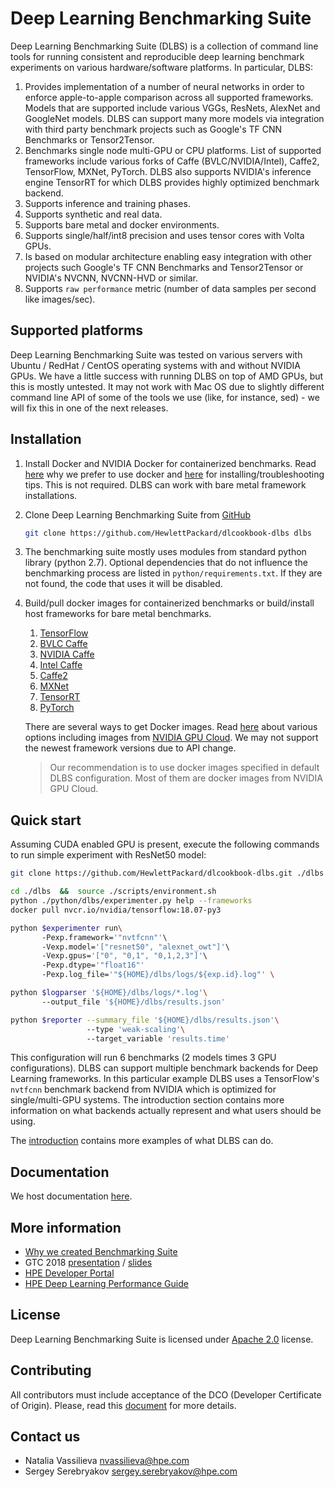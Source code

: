 # __Deep Learning Benchmarking Suite__
Deep Learning Benchmarking Suite (DLBS) is a collection of command line tools for running consistent and reproducible deep learning benchmark experiments on various hardware/software platforms. In particular, DLBS:
1. Provides implementation of a number of neural networks in order to enforce apple-to-apple comparison across all supported frameworks. Models that are supported include various VGGs, ResNets, AlexNet and GoogleNet models. DLBS can support many more models via integration with third party benchmark projects such as Google's TF CNN Benchmarks or Tensor2Tensor.
2. Benchmarks single node multi-GPU or CPU  platforms. List of supported frameworks include various forks of Caffe (BVLC/NVIDIA/Intel), Caffe2, TensorFlow, MXNet, PyTorch. DLBS also supports NVIDIA's inference engine TensorRT for which DLBS provides highly optimized benchmark backend.
3. Supports inference and training phases.
4. Supports synthetic and real data.
5. Supports bare metal and docker environments.
6. Supports single/half/int8 precision and uses tensor cores with Volta GPUs.
7. Is based on modular architecture enabling easy integration with other projects
   such Google's TF CNN Benchmarks and Tensor2Tensor or NVIDIA's NVCNN, NVCNN-HVD or similar.
8. Supports `raw performance` metric (number of data samples per second like images/sec).

## Supported platforms
Deep Learning Benchmarking Suite was tested on various servers with Ubuntu / RedHat / CentOS operating systems with and without NVIDIA GPUs. We have a little success with running DLBS on top of AMD GPUs, but this is mostly untested. It may not work with Mac OS due to slightly different command line API of some of the tools we use (like, for instance, sed) - we will fix this in one of the next releases.

## Installation
1. Install Docker and NVIDIA Docker for containerized benchmarks. Read [here](https://hewlettpackard.github.io/dlcookbook-dlbs/#/docker/docker?id=docker) why we prefer to use docker and [here](https://hewlettpackard.github.io/dlcookbook-dlbs/#/docker/install_docker?id=installing-docker) for installing/troubleshooting tips. This is not required. DLBS can work with bare metal framework installations.
2. Clone Deep Learning Benchmarking Suite from [GitHub](https://github.com/HewlettPackard/dlcookbook-dlbs)
   ```bash
   git clone https://github.com/HewlettPackard/dlcookbook-dlbs dlbs
   ```
3. The benchmarking suite mostly uses modules from standard python library (python 2.7). Optional dependencies that do not influence the benchmarking process are listed in `python/requirements.txt`. If they are not found, the code that uses it will be disabled.
4. Build/pull docker images for containerized benchmarks or build/install host frameworks for bare metal benchmarks.
    1. [TensorFlow](http://tensorflow.org)
    2. [BVLC Caffe](http://caffe.berkeleyvision.org/)
    3. [NVIDIA Caffe](https://github.com/NVIDIA/caffe)
    4. [Intel Caffe](https://github.com/intel/caffe)
    5. [Caffe2](http://caffe2.ai)
    6. [MXNet](http://mxnet.io)
    7. [TensorRT](https://developer.nvidia.com/tensorrt)
    8. [PyTorch](http://pytorch.org/)

   There are several ways to get Docker images. Read [here](https://hewlettpackard.github.io/dlcookbook-dlbs/#/docker/pull_build_images?id=buildpull-docker-images) about various options including images from [NVIDIA GPU Cloud](https://www.nvidia.com/en-us/gpu-cloud/). We may not support the newest framework versions due to API change.
   > Our recommendation is to use docker images specified in default DLBS configuration. Most of them
   > are docker images from NVIDIA GPU Cloud.

## Quick start
Assuming CUDA enabled GPU is present, execute the following commands to run simple experiment with ResNet50 model:
```bash
git clone https://github.com/HewlettPackard/dlcookbook-dlbs.git ./dlbs   # Install benchmarking suite

cd ./dlbs  &&  source ./scripts/environment.sh                           # Initialize host environment
python ./python/dlbs/experimenter.py help --frameworks                   # List supported DL frameworks
docker pull nvcr.io/nvidia/tensorflow:18.07-py3                          # Pull TensorFlow docker image from NGC

python $experimenter run\                                                # Benchmark ...
       -Pexp.framework='"nvtfcnn"'\                                      #     TensorFlow framework
       -Vexp.model='["resnet50", "alexnet_owt"]'\                        #     with ResNet50 and AlexNetOWT models
       -Vexp.gpus='["0", "0,1", "0,1,2,3"]'\                             #     run on 1, 2 and 4 GPUs
       -Pexp.dtype='"float16"'                                           #     use mixed-precision training
       -Pexp.log_file='"${HOME}/dlbs/logs/${exp.id}.log"' \              #     and write results to these files

python $logparser '${HOME}/dlbs/logs/*.log'\                             # Parse log files and
       --output_file '${HOME}/dlbs/results.json'                         #     print and write summary to this file

python $reporter --summary_file '${HOME}/dlbs/results.json'\             # Parse summary file and build
                 --type 'weak-scaling'\                                  #     weak scaling report
                 --target_variable 'results.time'                        #     using batch time as performance metric
```

This configuration will run 6 benchmarks (2 models times 3 GPU configurations). DLBS can support multiple benchmark backends for Deep Learning frameworks. In this particular example DLBS uses a TensorFlow's `nvtfcnn` benchmark backend from NVIDIA which is optimized for single/multi-GPU systems. The introduction section contains more information on what backends actually represent and what users should be using.

The [introduction](https://hewlettpackard.github.io/dlcookbook-dlbs/#/intro/intro?id=introduction-to-benchmarking-suite) contains more examples of what DLBS can do.

## Documentation
We host documentation [here](https://hewlettpackard.github.io/dlcookbook-dlbs/#/).

## More information
* [Why we created Benchmarking Suite](https://developer.hpe.com/blog/why-we-created-hpe-deep-learning-cookbook)
* GTC 2018 [presentation](http://on-demand.gputechconf.com/gtc/2018/video/S8555) / [slides](http://on-demand.gputechconf.com/gtc/2018/presentation/s8555-hpe-deep-learning-cookbook-recipes-to-run-deep-learning-workloads.pdf)
* [HPE Developer Portal](https://www.hpe.com/software/dl-cookbook)
* [HPE Deep Learning Performance Guide](http://dlpg.labs.hpe.com/)

## License
Deep Learning Benchmarking Suite is licensed under [Apache 2.0](https://github.com/HewlettPackard/dlcookbook-dlbs/blob/master/LICENSE) license.

## Contributing
All contributors must include acceptance of the DCO (Developer Certificate of Origin). Please, read this [document](https://github.com/HewlettPackard/dlcookbook-dlbs/blob/master/CONTRIBUTING.md) for more details.

## Contact us
* Natalia Vassilieva <nvassilieva@hpe.com>
* Sergey Serebryakov <sergey.serebryakov@hpe.com>
